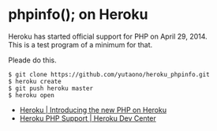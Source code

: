 # phpinfo(); on Heroku

Heroku has started official support for PHP on April 29, 2014.<br>
This is a test program of a minimum for that.

Pleade do this.

```shell
$ git clone https://github.com/yutaono/heroku_phpinfo.git
$ heroku create
$ git push heroku master
$ heroku open
```

- [Heroku | Introducing the new PHP on Heroku](https://blog.heroku.com/archives/2014/4/29/introducing_the_new_php_on_heroku)
- [Heroku PHP Support | Heroku Dev Center](https://devcenter.heroku.com/articles/php-support)